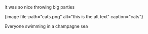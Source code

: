 It was so nice throwing big parties

{image file-path="cats.png" alt="this is the alt text" caption="cats"}

Everyone swimming in a champagne sea
